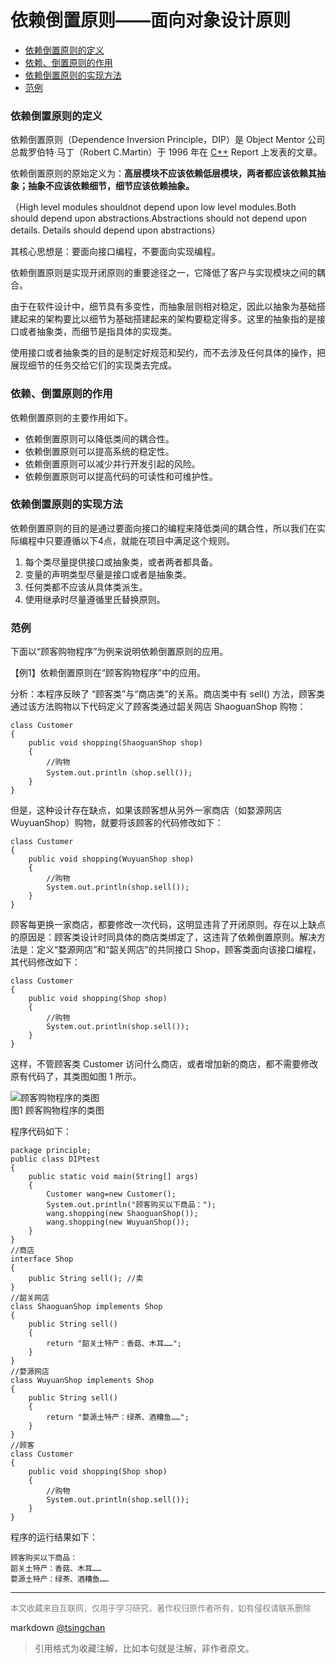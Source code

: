 依赖倒置原则——面向对象设计原则
================


- [依赖倒置原则的定义](#依赖倒置原则的定义)
- [依赖、倒置原则的作用](#依赖倒置原则的作用)
- [依赖倒置原则的实现方法](#依赖倒置原则的实现方法)
- [范例](#范例)


  
### 依赖倒置原则的定义


依赖倒置原则（Dependence Inversion Principle，DIP）是 Object Mentor 公司总裁罗伯特·马丁（Robert C.Martin）于 1996 年在 [C++](/cplus/) Report 上发表的文章。  
  
依赖倒置原则的原始定义为：**高层模块不应该依赖低层模块，两者都应该依赖其抽象；抽象不应该依赖细节，细节应该依赖抽象。**

（High level modules shouldnot depend upon low level modules.Both should depend upon abstractions.Abstractions should not depend upon details. Details should depend upon abstractions）

其核心思想是：要面向接口编程，不要面向实现编程。  
  
依赖倒置原则是实现开闭原则的重要途径之一，它降低了客户与实现模块之间的耦合。  
  
由于在软件设计中，细节具有多变性，而抽象层则相对稳定，因此以抽象为基础搭建起来的架构要比以细节为基础搭建起来的架构要稳定得多。这里的抽象指的是接口或者抽象类，而细节是指具体的实现类。  
  
使用接口或者抽象类的目的是制定好规范和契约，而不去涉及任何具体的操作，把展现细节的任务交给它们的实现类去完成。 

### 依赖、倒置原则的作用


依赖倒置原则的主要作用如下。 
- 依赖倒置原则可以降低类间的耦合性。
- 依赖倒置原则可以提高系统的稳定性。
- 依赖倒置原则可以减少并行开发引起的风险。
- 依赖倒置原则可以提高代码的可读性和可维护性。

### 依赖倒置原则的实现方法

依赖倒置原则的目的是通过要面向接口的编程来降低类间的耦合性，所以我们在实际编程中只要遵循以下4点，就能在项目中满足这个规则。 
1. 每个类尽量提供接口或抽象类，或者两者都具备。
2. 变量的声明类型尽量是接口或者是抽象类。
3. 任何类都不应该从具体类派生。
4. 使用继承时尽量遵循里氏替换原则。

### 范例

下面以“顾客购物程序”为例来说明依赖倒置原则的应用。  
  
【例1】依赖倒置原则在“顾客购物程序”中的应用。  
  
分析：本程序反映了 “顾客类”与“商店类”的关系。商店类中有 sell() 方法，顾客类通过该方法购物以下代码定义了顾客类通过韶关网店 ShaoguanShop 购物： 

```
class Customer
{
    public void shopping(ShaoguanShop shop)
    {
        //购物
        System.out.println（shop.sell());
    }
}

```
  
但是，这种设计存在缺点，如果该顾客想从另外一家商店（如婺源网店 WuyuanShop）购物，就要将该顾客的代码修改如下： 

```
class Customer
{
    public void shopping(WuyuanShop shop)
    {
        //购物
        System.out.println(shop.sell());
    }
}

```
  
顾客每更换一家商店，都要修改一次代码，这明显违背了开闭原则。存在以上缺点的原因是：顾客类设计时同具体的商店类绑定了，这违背了依赖倒置原则。解决方法是：定义“婺源网店”和“韶关网店”的共同接口 Shop，顾客类面向该接口编程，其代码修改如下： 

```
class Customer
{
    public void shopping(Shop shop)
    {
        //购物
        System.out.println(shop.sell());
    }
}

```
  
这样，不管顾客类 Customer 访问什么商店，或者增加新的商店，都不需要修改原有代码了，其类图如图 1 所示。  
  
![顾客购物程序的类图](http://c.biancheng.net/uploads/allimg/181113/3-1Q113131610L7.gif)  
图1 顾客购物程序的类图

  
程序代码如下： 
```
package principle;
public class DIPtest
{
    public static void main(String[] args)
    {
        Customer wang=new Customer();
        System.out.println("顾客购买以下商品："); 
        wang.shopping(new ShaoguanShop()); 
        wang.shopping(new WuyuanShop());
    }
}
//商店
interface Shop
{
    public String sell(); //卖
}
//韶关网店
class ShaoguanShop implements Shop
{
    public String sell()
    {
        return "韶关土特产：香菇、木耳……"; 
    } 
}
//婺源网店
class WuyuanShop implements Shop
{
    public String sell()
    {
        return "婺源土特产：绿茶、酒糟鱼……"; 
    }
} 
//顾客
class Customer
{
    public void shopping(Shop shop)
    {
        //购物
        System.out.println(shop.sell()); 
    }
}

```
  
程序的运行结果如下： 
```
顾客购买以下商品：
韶关土特产：香菇、木耳……
婺源土特产：绿茶、酒糟鱼……

```



----
<font size=2 color='grey'>本文收藏来自互联网，仅用于学习研究，著作权归原作者所有，如有侵权请联系删除</font>

markdown [@tsingchan](https://github.com/tsingchan) 

> 引用格式为收藏注解，比如本句就是注解，非作者原文。
